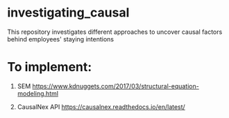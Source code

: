 # investigating_causal
This repository investigates different approaches to uncover causal factors behind employees' staying intentions

# To implement:
1) SEM
https://www.kdnuggets.com/2017/03/structural-equation-modeling.html

2) CausalNex API 
https://causalnex.readthedocs.io/en/latest/

